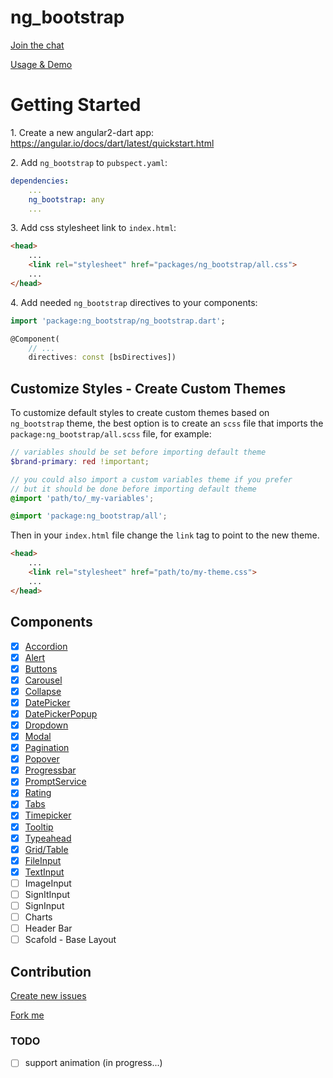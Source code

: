 # ng_bootstrap

[Join the chat](https://gitter.im/dart-league/ng_bootstrap)

[Usage & Demo](https://dart-league.github.io/ng_bootstrap/)

# Getting Started

1\. Create a new angular2-dart app: https://angular.io/docs/dart/latest/quickstart.html

2\. Add `ng_bootstrap` to `pubspect.yaml`:

```yaml
dependencies:
    ...
    ng_bootstrap: any
    ...
```

3\. Add css stylesheet link to `index.html`:

```html
<head>
    ...
    <link rel="stylesheet" href="packages/ng_bootstrap/all.css">
    ...
</head>
```

4\. Add needed `ng_bootstrap` directives to your components:

```dart
import 'package:ng_bootstrap/ng_bootstrap.dart';

@Component(
    // ...
    directives: const [bsDirectives])
```

## Customize Styles - Create Custom Themes

To customize default styles to create custom themes based on `ng_bootstrap` theme,
the best option is to create an `scss` file that imports the `package:ng_bootstrap/all.scss`
file, for example:

```scss
// variables should be set before importing default theme
$brand-primary: red !important;

// you could also import a custom variables theme if you prefer
// but it should be done before importing default theme
@import 'path/to/_my-variables';

@import 'package:ng_bootstrap/all';
```

Then in your `index.html` file change the `link` tag to point to the new theme.


```html
<head>
    ...
    <link rel="stylesheet" href="path/to/my-theme.css">
    ...
</head>
```

## Components

- [x] [Accordion](https://dart-league.github.io/ng_bootstrap/#accordion)
- [x] [Alert](https://dart-league.github.io/ng_bootstrap/#alert)
- [x] [Buttons](https://dart-league.github.io/ng_bootstrap/#buttons)
- [x] [Carousel](https://dart-league.github.io/ng_bootstrap/#carousel)
- [x] [Collapse](https://dart-league.github.io/ng_bootstrap/#collapse)
- [x] [DatePicker](https://dart-league.github.io/ng_bootstrap/#datepicker)
- [x] [DatePickerPopup](https://dart-league.github.io/ng_bootstrap/#datepicker)
- [x] [Dropdown](https://dart-league.github.io/ng_bootstrap/#dropdown)
- [x] [Modal](https://dart-league.github.io/ng_bootstrap/#modal)
- [x] [Pagination](https://dart-league.github.io/ng_bootstrap/#pagination)
- [x] [Popover](https://dart-league.github.io/ng_bootstrap/#popover)
- [x] [Progressbar](https://dart-league.github.io/ng_bootstrap/#progressbar)
- [x] [PromptService](https://dart-league.github.io/ng_bootstrap/#prompt)
- [x] [Rating](https://dart-league.github.io/ng_bootstrap/#rating)
- [x] [Tabs](https://dart-league.github.io/ng_bootstrap/#tabs)
- [x] [Timepicker](https://dart-league.github.io/ng_bootstrap/#timepicker)
- [x] [Tooltip](https://dart-league.github.io/ng_bootstrap/#tooltip)
- [x] [Typeahead](https://dart-league.github.io/ng_bootstrap/#typeahead)
- [x] [Grid/Table](https://dart-league.github.io/ng_bootstrap/index.html#table)
- [x] [FileInput](https://dart-league.github.io/ng_bootstrap/index.html#file_upload)
- [x] [TextInput](https://dart-league.github.io/ng_bootstrap/index.html#text_input)
- [ ] ImageInput
- [ ] SignItInput
- [ ] SignInput
- [ ] Charts
- [ ] Header Bar
- [ ] Scafold - Base Layout

## Contribution

[Create new issues](https://github.com/dart-league/ng_bootstrap/issues/new)

[Fork me](https://github.com/dart-league/ng_bootstrap/issues#fork-destination-box)


### TODO
- [ ] support animation  (in progress...)
